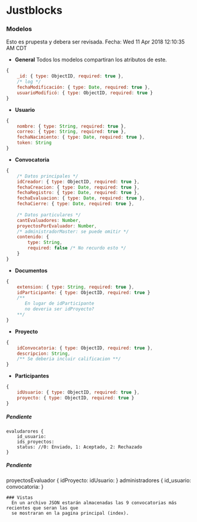 # Justblocks

### Modelos
  Esto es prupesta y debera ser revisada.
  Fecha: Wed 11 Apr 2018 12:10:35 AM CDT

- **General**
	Todos los modelos compartiran los atributos de este.
```javascript
{
	_id: { type: ObjectID, required: true },
	/* log */
	fechaModificación: { type: Date, required: true },
	usuarioModificó: { type: ObjectID, required: true }
}
```

- **Usuario**
```javascript
{
	nombre: { type: String, required: true },
	correo: { type: String, required: true },
	fechaNacimiento: { type: Date, required: true },
	token: String
}
```
- **Convocatoria**
```javascript
{
	/* Datos principales */
	idCreador: { type: ObjectID, required: true },
	fechaCreacion: { type: Date, required: true },
	fechaRegistro: { type: Date, required: true },
	fechaEvaluacion: { type: Date, required: true },
	fechaCierre: { type: Date, required: true },
	
	/* Datos particulares */
	cantEvaluadores: Number,
	proyectosPorEvaluador: Number,
	/* administradorMaster: se puede omitir */
	contenido: {
		type: String,
		required: false /* No recurdo esto */
	}
}
```
- **Documentos**
```javascript
{
	extension: { type: String, required: true },
	idParticipante: { type: ObjectID, required: true }
	/**
	   En lugar de idParticipante
	   no deveria ser idProyecto?
	**/
}
```
- **Proyecto**
```javascript
{
	idConvocatoria: { type: ObjectID, required: true },
	descripcion: String,
	/** Se deberia incluir calificacion **/
}
```

- **Participantes**
```javascript
{
	idUsuario: { type: ObjectID, required: true },
	proyecto: { type: ObjectID, required: true }
}
```
##### Pendiente
```
evaludarores {
	id_usuario:
	ids_proyectos:
	status: //0: Enviado, 1: Aceptado, 2: Rechazado
}
```
##### Pendiente
proyectosEvaluador {
	idProyecto:
	idUsuario:
}
administradores {
	id_usuario:
	convocatoria:
}
```
### Vistas
  En un archivo JSON estarán almacenadas las 9 convocatorias más recientes que seran las que
  se mostraran en la pagina principal (index).
